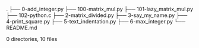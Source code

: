 .
├── 0-add_integer.py
├── 100-matrix_mul.py
├── 101-lazy_matrix_mul.py
├── 102-python.c
├── 2-matrix_divided.py
├── 3-say_my_name.py
├── 4-print_square.py
├── 5-text_indentation.py
├── 6-max_integer.py
└── README.md

0 directories, 10 files
